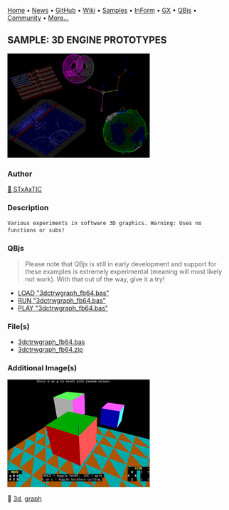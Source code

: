 [Home](https://qb64.com) • [News](../../news.md) • [GitHub](https://github.com/QB64Official/qb64) • [Wiki](https://github.com/QB64Official/qb64/wiki) • [Samples](../../samples.md) • [InForm](../../inform.md) • [GX](../../gx.md) • [QBjs](../../qbjs.md) • [Community](../../community.md) • [More...](../../more.md)

## SAMPLE: 3D ENGINE PROTOTYPES

![3dengineqb.png](img/3dengineqb.png)

### Author

[🐝 STxAxTIC](../stxaxtic.md) 

### Description

```text
Various experiments in software 3D graphics. Warning: Uses no functions or subs!
```

### QBjs

> Please note that QBjs is still in early development and support for these examples is extremely experimental (meaning will most likely not work). With that out of the way, give it a try!

* [LOAD "3dctrwgraph_fb64.bas"](https://v6p9d9t4.ssl.hwcdn.net/html/6029471/index.html?src=https://qb64.com/samples/3d-engine-prototypes/src/3dctrwgraph_fb64.bas)
* [RUN "3dctrwgraph_fb64.bas"](https://v6p9d9t4.ssl.hwcdn.net/html/6029471/index.html?mode=auto&src=https://qb64.com/samples/3d-engine-prototypes/src/3dctrwgraph_fb64.bas)
* [PLAY "3dctrwgraph_fb64.bas"](https://v6p9d9t4.ssl.hwcdn.net/html/6029471/index.html?mode=play&src=https://qb64.com/samples/3d-engine-prototypes/src/3dctrwgraph_fb64.bas)

### File(s)

* [3dctrwgraph_fb64.bas](src/3dctrwgraph_fb64.bas)
* [3dctrwgraph_fb64.zip](src/3dctrwgraph_fb64.zip)

### Additional Image(s)

![3dengineqb2.png](img/3dengineqb2.png)

🔗 [3d](../3d.md), [graph](../graph.md)

